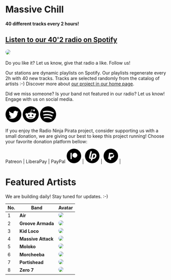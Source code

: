 # Massive Chill

**40 different tracks every 2 hours!**


## [Listen to our 40'2 radio on Spotify](https://open.spotify.com/playlist/7gtdr5g74gPGSzlZs61O2c?si=nvits_x5RhiIw2KfB6ta_w)

<a href="https://open.spotify.com/playlist/7gtdr5g74gPGSzlZs61O2c?si=nvits_x5RhiIw2KfB6ta_w" target="_blank"><img src="https://mosaic.scdn.co/640/ab67616d0000b2731036fcd9b08c3fe598ef2883ab67616d0000b273815534df8b9ef4723abf4588ab67616d0000b27399b5e747758232e77ac48380ab67616d0000b273e1c23f0ae4af6c7a9b3d4283" height="300" width="auto" style="border-radius:50%"></a>

Do you like it? Let us know, give that radio a like. Follow us!


Our stations are dynamic playlists on Spotify. Our playlists regenerate every 2h with 40 new tracks. Tracks are selected randomly from the catalog of artists :-) Discover more about [our project in our home page](https://radioninjapirata.github.io).

Did we miss someone? Is your band not featured in our radio? Let us know! Engage with us on social media.

<p>
    <a href="https://twitter.com/RNinjaPirata" target="_blank"><img src="assets/twitter_button.png" alt="twitter" height="50" width="50" /></a>
    <a href="https://www.reddit.com/r/RadioNinjaPirata/" target="_blank"><img src="assets/reddit_button.png" alt="reddit" height="50" width="50" /></a>
    <a href="https://open.spotify.com/user/pagbz485dhfowwiza5wc9cwh8?si=XVuH5a3NQ8Ohft-yPC5XBA" target="_blank"><img src="assets/spotify_button.png" alt="spotify" height="50" width="50" /></a>
</p>


If you enjoy the Radio Ninja Pirata project, consider supporting us with a small donation, we are giving our best to keep this project running! Choose your favorite donation platform bellow:

 Patreon | LiberaPay | PayPal
<a href="https://www.patreon.com/radioninjapirata" target="_blank"><img src="assets/patreon_black_logo_500x500.png" alt="patreon" height="45" width="45" /></a> | <a href="https://liberapay.com/RadioNinjaPirata/donate" target="_blank"><img src="assets/liberapay_logo_500x500.png" alt="liberapay" height="45" width="45" /></a> | <a href="https://www.paypal.com/cgi-bin/webscr?cmd=_s-xclick&hosted_button_id=TWGZ3KKDLEDUE&source=url" target="_blank"><img src="assets/paypal_black_logo_500x500.png" alt="paypal" height="45" width="45" /></a> |


# Featured Artists

We are building daily! Stay tuned for updates. :-)

No. | Band | Avatar
--- | ---- | ------
1 | **Air** | <a href="https://open.spotify.com/artist/1P6U1dCeHxPui5pIrGmndZ" target="_blank"><img src="https://i.scdn.co/image/f54692cd46cf35bf425f0e2bba5e002b7928a661" height="100" width="auto" style="border-radius:50%"></a>
2 | **Groove Armada** | <a href="https://open.spotify.com/artist/67tgMwUfnmqzYsNAtnP6YJ" target="_blank"><img src="https://i.scdn.co/image/9810e9308701421863c4ddb1723db862b2cf1e30" height="100" width="auto" style="border-radius:50%"></a>
3 | **Kid Loco** | <a href="https://open.spotify.com/artist/1ViF5mdcW7pEn7md71YjOL" target="_blank"><img src="https://i.scdn.co/image/70b99fd7ceab05168bc8dcc7b11152bb0ed1b552" height="100" width="auto" style="border-radius:50%"></a>
4 | **Massive Attack** | <a href="https://open.spotify.com/artist/6FXMGgJwohJLUSr5nVlf9X" target="_blank"><img src="https://i.scdn.co/image/0d6b7677f8291c5158bdace8a6e027880c527c2a" height="100" width="auto" style="border-radius:50%"></a>
5 | **Moloko** | <a href="https://open.spotify.com/artist/4aaBjq7VqqQvpSF69GglvO" target="_blank"><img src="https://i.scdn.co/image/800253832557446667007d8d3c389a4e6d878de9" height="100" width="auto" style="border-radius:50%"></a>
6 | **Morcheeba** | <a href="https://open.spotify.com/artist/6bWxFw65IEJzBYjx3SxUXd" target="_blank"><img src="https://i.scdn.co/image/3dc9531ee88f64168fb27ac406b60df140e823ce" height="100" width="auto" style="border-radius:50%"></a>
7 | **Portishead** | <a href="https://open.spotify.com/artist/6liAMWkVf5LH7YR9yfFy1Y" target="_blank"><img src="https://i.scdn.co/image/333ac38e3c8ab5fcdc238cc46535a4abb802eccc" height="100" width="auto" style="border-radius:50%"></a>
8 | **Zero 7** | <a href="https://open.spotify.com/artist/14H7ag1wpQOsPPQJOD6Dqr" target="_blank"><img src="https://i.scdn.co/image/d20b43f3c249ebe0aff9fd2f6d023e8aba77d0df" height="100" width="auto" style="border-radius:50%"></a>